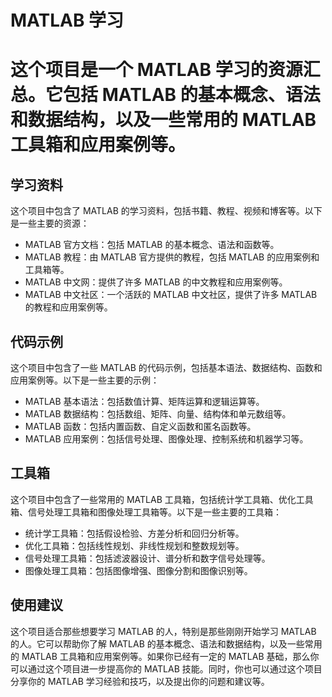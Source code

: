 




<html>

  <head>
    <title>Font Awesome 图标</title>
    <meta name="viewport" content="width=device-width, initial-scale=1">
    <link rel="stylesheet" href="https://cdn.staticfile.org/font-awesome/4.7.0/css/font-awesome.css">
  </head>

</html>


<h1 class="fa fa-bar-chart">MATLAB 学习<h1/>



这个项目是一个 MATLAB 学习的资源汇总。它包括 MATLAB 的基本概念、语法和数据结构，以及一些常用的 MATLAB 工具箱和应用案例等。




<h2 class="fa fa-book">学习资料</h2>


这个项目中包含了 MATLAB 的学习资料，包括书籍、教程、视频和博客等。以下是一些主要的资源：

- MATLAB 官方文档：包括 MATLAB 的基本概念、语法和函数等。
- MATLAB 教程：由 MATLAB 官方提供的教程，包括 MATLAB 的应用案例和工具箱等。
- MATLAB 中文网：提供了许多 MATLAB 的中文教程和应用案例等。
- MATLAB 中文社区：一个活跃的 MATLAB 中文社区，提供了许多 MATLAB 的教程和应用案例等。


<h2 class ="fa fa-code">代码示例</h2>

这个项目中包含了一些 MATLAB 的代码示例，包括基本语法、数据结构、函数和应用案例等。以下是一些主要的示例：

- MATLAB 基本语法：包括数值计算、矩阵运算和逻辑运算等。
- MATLAB 数据结构：包括数组、矩阵、向量、结构体和单元数组等。
- MATLAB 函数：包括内置函数、自定义函数和匿名函数等。
- MATLAB 应用案例：包括信号处理、图像处理、控制系统和机器学习等。


<h2 class = "fa fa-anchor">工具箱</h2>


这个项目中包含了一些常用的 MATLAB 工具箱，包括统计学工具箱、优化工具箱、信号处理工具箱和图像处理工具箱等。以下是一些主要的工具箱：

- 统计学工具箱：包括假设检验、方差分析和回归分析等。
- 优化工具箱：包括线性规划、非线性规划和整数规划等。
- 信号处理工具箱：包括滤波器设计、谱分析和数字信号处理等。
- 图像处理工具箱：包括图像增强、图像分割和图像识别等。


<h2 class = "fa fa-bell">使用建议</h2>



这个项目适合那些想要学习 MATLAB 的人，特别是那些刚刚开始学习 MATLAB 的人。它可以帮助你了解 MATLAB 的基本概念、语法和数据结构，以及一些常用的 MATLAB 工具箱和应用案例等。如果你已经有一定的 MATLAB 基础，那么你可以通过这个项目进一步提高你的 MATLAB 技能。同时，你也可以通过这个项目分享你的 MATLAB 学习经验和技巧，以及提出你的问题和建议等。
